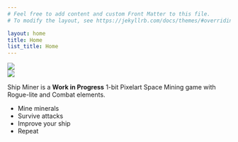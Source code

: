 ```yaml
---
# Feel free to add content and custom Front Matter to this file.
# To modify the layout, see https://jekyllrb.com/docs/themes/#overriding-theme-defaults

layout: home
title: Home
list_title: Home
---
```


<div class="post-image">
<img src="/assets/shipminer-suscribe-03.gif" />
</div>

<!-- TODO: MAIN VIDEO -->

<div class="post-image">
<img src="/assets/shipminer-mining-01.gif" />
</div>

Ship Miner is a __Work in Progress__ 1-bit Pixelart Space Mining game with Rogue-lite and Combat elements.

* Mine minerals
* Survive attacks
* Improve your ship
* Repeat

<!--
WISHLISTS?

GIFS

OTHER LINKS

GET NOTIFIED (MAILING LIST)
-->